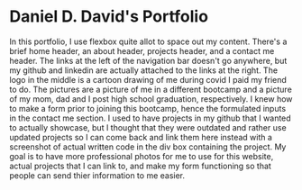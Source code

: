 # Daniel D. David's Portfolio
In this portfolio, I use flexbox quite allot to space out my content.
There's a brief home header, an about header, projects header, and a contact me header.
The links at the left of the navigation bar doesn't go anywhere, but my github and linkedin are actually attached to the links at the right.
The logo in the middle is a cartoon drawing of me during covid I paid my friend to do.
The pictures are a picture of me in a different bootcamp and a picture of my mom, dad and I post high school graduation, respectively.
I knew how to make a form prior to joining this bootcamp, hence the formulated inputs in the contact me section.
I used to have projects in my github that I wanted to actually showcase, but I thought that they were outdated and rather use updated projects so I can come back and link them here instead with a screenshot of actual written code in the div box containing the project.
My goal is to have more professional photos for me to use for this website, actual projects that I can link to, and make my form functioning so that people can send thier information to me easier.